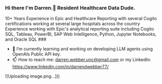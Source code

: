 ### Hi there I'm Darren.👋 Resident Healthcare Data Dude.
10+ Years Experience in Epic and Healthcare Reporting with several Cogito certifications working at several large hospitals across the country
Experience working with Epic's analytical reporting suite including Cogito SQL, Tableau, PowerBI, SAP Web Intelligence, Python, Jupyter Notebooks, and Oracle SQL ###

- 🔭 I’m currently learning and working on developing LLM agents using OpenAIs Public API key.
- 📫 How to reach me: darren.webber.unc@gmail.com or my LinkedIn: https://www.linkedin.com/in/darrendwebber77/

<!--
**Diggy696/Diggy696** is a ✨ _special_ ✨ repository because its `README.md` (this file) appears on your GitHub profile.

Here are some ideas to get you started:

- 🔭 I’m currently working on ...
- 🌱 I’m currently learning ...
- 👯 I’m looking to collaborate on ...
- 🤔 I’m looking for help with ...
- 💬 Ask me about ...
- 📫 How to reach me: ...
- 😄 Pronouns: ...
- ⚡ Fun fact: ...
-->![Uploading image.png…]()

